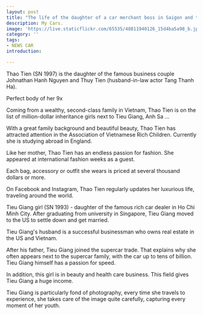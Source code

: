 ```yaml
---
layout: post
title: "The life of the daughter of a car merchant boss in Saigon and the rich hot girl"
description: My Cars.
image: 'https://live.staticflickr.com/65535/48811940126_15d4ba5a98_b.jpg'
category: ''
tags:
- NEWS CAR
introduction:

---
```

Thao Tien (SN 1997) is the daughter of the famous business couple Johnathan Hanh Nguyen and Thuy Tien (husband-in-law actor Tang Thanh Ha).

Perfect body of her 9x

Coming from a wealthy, second-class family in Vietnam, Thao Tien is on the list of million-dollar inheritance girls next to Tieu Giang, Anh Sa ...

With a great family background and beautiful beauty, Thao Tien has attracted attention in the Association of Vietnamese Rich Children. Currently she is studying abroad in England.

Like her mother, Thao Tien has an endless passion for fashion. She appeared at international fashion weeks as a guest.

Each bag, accessory or outfit she wears is priced at several thousand dollars or more.

On Facebook and Instagram, Thao Tien regularly updates her luxurious life, traveling around the world.

Tieu Giang girl (SN 1993) - daughter of the famous rich car dealer in Ho Chi Minh City. After graduating from university in Singapore, Tieu Giang moved to the US to settle down and get married.

Tieu Giang's husband is a successful businessman who owns real estate in the US and Vietnam.

After his father, Tieu Giang joined the supercar trade. That explains why she often appears next to the supercar family, with the car up to tens of billion. Tieu Giang himself has a passion for speed.

In addition, this girl is in beauty and health care business. This field gives Tieu Giang a huge income.

Tieu Giang is particularly fond of photography, every time she travels to experience, she takes care of the image quite carefully, capturing every moment of her youth.